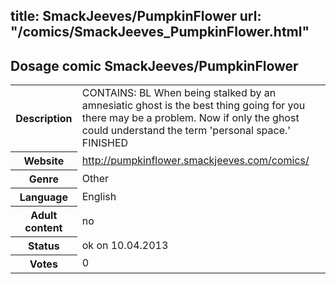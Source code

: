 title: SmackJeeves/PumpkinFlower
url: "/comics/SmackJeeves_PumpkinFlower.html"
---
Dosage comic SmackJeeves/PumpkinFlower
-----------------------------------------

<table class="comicinfo">
<tr>
<th>Description</th><td>CONTAINS: BL When being stalked by an amnesiatic ghost is the best thing going for you there may be a problem. Now if only the ghost could understand the term 'personal space.' FINISHED</td>
</tr>
<tr>
<th>Website</th><td><a href="http://pumpkinflower.smackjeeves.com/comics/">http://pumpkinflower.smackjeeves.com/comics/</a></td>
</tr>
<tr>
<th>Genre</th><td>Other</td>
</tr>
<tr>
<th>Language</th><td>English</td>
</tr>
<tr>
<th>Adult content</th><td>no</td>
</tr>
<tr>
<th>Status</th><td>ok on 10.04.2013</td>
</tr>
<tr>
<th>Votes</th><td>0</div></td>
</tr>
</table>
